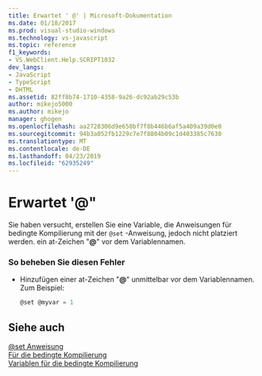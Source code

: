 ```yaml
---
title: Erwartet ' @' | Microsoft-Dokumentation
ms.date: 01/18/2017
ms.prod: visual-studio-windows
ms.technology: vs-javascript
ms.topic: reference
f1_keywords:
- VS.WebClient.Help.SCRIPT1032
dev_langs:
- JavaScript
- TypeScript
- DHTML
ms.assetid: 82ff8b74-1710-4358-9a26-dc92ab29c53b
author: mikejo5000
ms.author: mikejo
manager: ghogen
ms.openlocfilehash: aa2728306d9e650bf7f8b446b6af5a409a39d0e0
ms.sourcegitcommit: 94b3a052fb1229c7e7f8804b09c1d403385c7630
ms.translationtype: MT
ms.contentlocale: de-DE
ms.lasthandoff: 04/23/2019
ms.locfileid: "62935249"
---
```

# <a name="expected-"></a>Erwartet '\@"
Sie haben versucht, erstellen Sie eine Variable, die Anweisungen für bedingte Kompilierung mit der `@set` -Anweisung, jedoch nicht platziert werden. ein at-Zeichen "**@**" vor dem Variablennamen.  
  
### <a name="to-correct-this-error"></a>So beheben Sie diesen Fehler  
  
- Hinzufügen einer at-Zeichen "**@**" unmittelbar vor dem Variablennamen. Zum Beispiel:  
  
    ```JavaScript  
    @set @myvar = 1  
    ```  
  
## <a name="see-also"></a>Siehe auch  
 [@set Anweisung](../../javascript/reference/at-set-statement-javascript.md)   
 [Für die bedingte Kompilierung](../../javascript/advanced/conditional-compilation-javascript.md)   
 [Variablen für die bedingte Kompilierung](../../javascript/advanced/conditional-compilation-variables-javascript.md)
